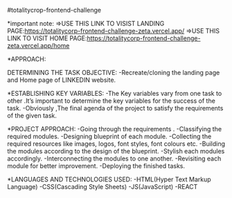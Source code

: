 #totalitycrop-frontend-challenge

*important note:
=>USE THIS LINK TO VISIST LANDING PAGE:https://totalitycorp-frontend-challenge-zeta.vercel.app/
=>USE THIS LINK TO VISIT HOME PAGE:https://totalitycorp-frontend-challenge-zeta.vercel.app/home

*APPROACH:

DETERMINING THE TASK OBJECTIVE:
-Recreate/cloning the landing page and Home page of LINKEDIN website.

*ESTABLISHING KEY VARIABLES:
-The Key variables vary from one task to other .It’s important to determine the key variables for the success of the task.
-Obviously ,The final agenda of the project to satisfy the requirements of the given task.

*PROJECT APPROACH:
-Going through the requirements .
-Classifying the required modules.
-Designing blueprint of each module.
-Collecting the required resources like images, logos, font styles, font colours etc.
-Building the modules according to the design of the blueprint.
-Stylish each modules accordingly.
-Interconnecting the modules to one another.
-Revisiting each module for better improvement.
-Deploying the finished tasks.

*LANGUAGES AND TECHNOLOGIES USED:
-HTML(Hyper Text Markup Language)
-CSS(Cascading Style Sheets)
-JS(JavaScript)
-REACT
